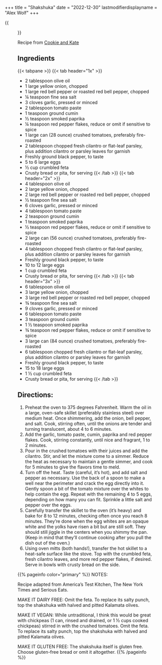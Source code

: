 +++
title = "Shakshuka"
date = "2022-12-30"
lastmodifierdisplayname = "Alex Wolf"
+++

{{<figure src="/images/best-shakshuka-recipe-3-768x1154.jpg">}}

Recipe from [Cookie and Kate](https://cookieandkate.com/foolproof-shakshuka-recipe/#tasty-recipes-32898-jump-target)

## Ingredients

{{< tabpane >}}
{{< tab header="1x" >}}
* 2 tablespoon olive oil
* 1 large yellow onion, chopped
* 1 large red bell pepper or roasted red bell pepper, chopped
* ¼ teaspoon fine sea salt
* 3 cloves garlic, pressed or minced
* 2 tablespoon tomato paste
* 1 teaspoon ground cumin
* ½ teaspoon smoked paprika
* ¼ teaspoon red pepper flakes, reduce or omit if sensitive to spice
* 1 large can (28 ounce) crushed tomatoes, preferably fire-roasted
* 2 tablespoon chopped fresh cilantro or flat-leaf parsley, plus addition cilantro or parsley leaves for garnish
* Freshly ground black pepper, to taste
* 5 to 6 large eggs
* ½ cup crumbled feta
* Crusty bread or pita, for serving
{{< /tab >}}
{{< tab header="2x" >}}
* 4 tablespoon olive oil
* 2 large yellow onion, chopped
* 2 large red bell pepper or roasted red bell pepper, chopped
* ½ teaspoon fine sea salt
* 6 cloves garlic, pressed or minced
* 4 tablespoon tomato paste
* 2 teaspoon ground cumin
* 1 teaspoon smoked paprika
* ½ teaspoon red pepper flakes, reduce or omit if sensitive to spice
* 2 large can (56 ounce) crushed tomatoes, preferably fire-roasted
* 4 tablespoon chopped fresh cilantro or flat-leaf parsley, plus addition cilantro or parsley leaves for garnish
* Freshly ground black pepper, to taste
* 10 to 12 large eggs
* 1 cup crumbled feta
* Crusty bread or pita, for serving
{{< /tab >}}
{{< tab header="3x" >}}
* 6 tablespoon olive oil
* 3 large yellow onion, chopped
* 3 large red bell pepper or roasted red bell pepper, chopped
* ¾ teaspoon fine sea salt
* 9 cloves garlic, pressed or minced
* 6 tablespoon tomato paste
* 3 teaspoon ground cumin
* 1 ½ teaspoon smoked paprika
* ¾ teaspoon red pepper flakes, reduce or omit if sensitive to spice
* 3 large can (84 ounce) crushed tomatoes, preferably fire-roasted
* 6 tablespoon chopped fresh cilantro or flat-leaf parsley, plus addition cilantro or parsley leaves for garnish
* Freshly ground black pepper, to taste
* 15 to 18 large eggs
* 1 ½ cup crumbled feta
* Crusty bread or pita, for serving
{{< /tab >}}

## Directions:
1. Preheat the oven to 375 degrees Fahrenheit. Warm the oil in a large, oven-safe skillet (preferably stainless steel) over medium heat. Once shimmering, add the onion, bell pepper, and salt. Cook, stirring often, until the onions are tender and turning translucent, about 4 to 6 minutes.
1. Add the garlic, tomato paste, cumin, paprika and red pepper flakes. Cook, stirring constantly, until nice and fragrant, 1 to 2 minutes.
1. Pour in the crushed tomatoes with their juices and add the cilantro. Stir, and let the mixture come to a simmer. Reduce the heat as necessary to maintain a gentle simmer, and cook for 5 minutes to give the flavors time to meld.
1. Turn off the heat. Taste (careful, it’s hot), and add salt and pepper as necessary. Use the back of a spoon to make a well near the perimeter and crack the egg directly into it. Gently spoon a bit of the tomato mixture over the whites to help contain the egg. Repeat with the remaining 4 to 5 eggs, depending on how many you can fit. Sprinkle a little salt and pepper over the eggs.
1. Carefully transfer the skillet to the oven (it’s heavy) and bake for 8 to 12 minutes, checking often once you reach 8 minutes. They’re done when the egg whites are an opaque white and the yolks have risen a bit but are still soft. They should still jiggle in the centers when you shimmy the pan. (Keep in mind that they’ll continue cooking after you pull the dish out of the oven.)
1. Using oven mitts (both hands!), transfer the hot skillet to a heat-safe surface like the stove. Top with the crumbled feta, fresh cilantro leaves, and more red pepper flakes, if desired. Serve in bowls with crusty bread on the side.

{{% pageinfo color="primary" %}}
NOTES:

Recipe adapted from America’s Test Kitchen, The New York Times and Serious Eats.

MAKE IT DAIRY FREE: Omit the feta. To replace its salty punch, top the shakshuka with halved and pitted Kalamata olives.

MAKE IT VEGAN: While untraditional, I think this would be great with chickpeas (1 can, rinsed and drained, or 1 ½ cups cooked chickpeas) stirred in with the crushed tomatoes. Omit the feta. To replace its salty punch, top the shakshuka with halved and pitted Kalamata olives.

MAKE IT GLUTEN FREE: The shakshuka itself is gluten free. Choose gluten-free bread or omit it altogether.
{{% /pageinfo %}}

